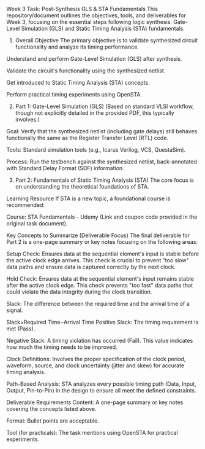 Week 3 Task: Post-Synthesis GLS & STA Fundamentals
This repository/document outlines the objectives, tools, and deliverables for Week 3, focusing on the essential steps following logic synthesis: Gate-Level Simulation (GLS) and Static Timing Analysis (STA) fundamentals.

1. Overall Objective
The primary objective is to validate synthesized circuit functionality and analyze its timing performance.

Understand and perform Gate-Level Simulation (GLS) after synthesis.

Validate the circuit's functionality using the synthesized netlist.

Get introduced to Static Timing Analysis (STA) concepts.

Perform practical timing experiments using OpenSTA.

2. Part 1: Gate-Level Simulation (GLS)
(Based on standard VLSI workflow, though not explicitly detailed in the provided PDF, this typically involves:)

Goal: Verify that the synthesized netlist (including gate delays) still behaves functionally the same as the Register Transfer Level (RTL) code.

Tools: Standard simulation tools (e.g., Icarus Verilog, VCS, QuestaSim).

Process: Run the testbench against the synthesized netlist, back-annotated with Standard Delay Format (SDF) information.

3. Part 2: Fundamentals of Static Timing Analysis (STA)
The core focus is on understanding the theoretical foundations of STA.

Learning Resource
If STA is a new topic, a foundational course is recommended:

Course: STA Fundamentals - Udemy (Link and coupon code provided in the original task document).

Key Concepts to Summarize (Deliverable Focus)
The final deliverable for Part 2 is a one-page summary or key notes focusing on the following areas:

Setup Check: Ensures data at the sequential element's input is stable before the active clock edge arrives. This check is crucial to prevent "too slow" data paths and ensure data is captured correctly by the next clock.

Hold Check: Ensures data at the sequential element's input remains stable after the active clock edge. This check prevents "too fast" data paths that could violate the data integrity during the clock transition.

Slack: The difference between the required time and the arrival time of a signal.


Slack=Required Time−Arrival Time
Positive Slack: The timing requirement is met (Pass).

Negative Slack: A timing violation has occurred (Fail). This value indicates how much the timing needs to be improved.

Clock Definitions: Involves the proper specification of the clock period, waveform, source, and clock uncertainty (jitter and skew) for accurate timing analysis.

Path-Based Analysis: STA analyzes every possible timing path (Data, Input, Output, Pin-to-Pin) in the design to ensure all meet the defined constraints.

Deliverable Requirements
Content: A one-page summary or key notes covering the concepts listed above.

Format: Bullet points are acceptable.

Tool (for practicals): The task mentions using OpenSTA for practical experiments.
